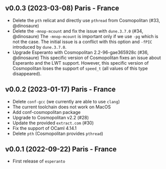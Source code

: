 ## v0.0.3 (2023-03-08) Paris - France

- Delete the `pth` relicat and directly use `pthread` from Cosmopolitan (#33, @dinosaure)
- Delete the `-mnop-mcount` and fix the issue with `dune.3.7.0` (#34, @dinosaure)
  The `-mnop-mcount` is important only if we use `-pg` which is not the case. The initial
  issue is a conflict with this option and `-fPIC` introduced by `dune.3.7.0`.
- Upgrade Esperanto with Cosmopolitan 2.2-96-gae365928c (#36, @dinosaure)
  This specific version of Cosmopolitan fixes an issue about Esperanto and the
  LWT support. However, this specific version of Cosmopolitan loses the support of
  `speed_t` (all values of this type disappeared).

## v0.0.2 (2023-01-17) Paris - France

- Delete `conf-gcc` (we currently are able to use `clang`)
- The current toolchain does not work on MacOS
- Add conf-cosmopolitan package
- Upgrade to Cosmopolitan v2.2 (#28)
- Update the provided `extract.com` (#30)
- Fix the support of OCaml 4.14.1
- Delete `pth` (Cosmopolitan provides `pthread`)

## v0.0.1 (2022-09-22) Paris - France

- First release of `esperanto`
